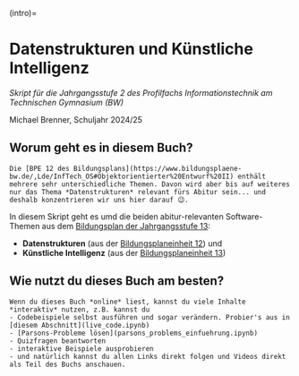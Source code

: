 (intro)=
# Datenstrukturen und Künstliche Intelligenz
*Skript für die Jahrgangsstufe 2 des Profilfachs Informationstechnik am Technischen Gymnasium (BW)*  

Michael Brenner, Schuljahr 2024/25


## Worum geht es in diesem Buch?

```{margin}
Die [BPE 12 des Bildungsplans](https://www.bildungsplaene-bw.de/,Lde/InfTech_OS#Objektorientierter%20Entwurf%20II) enthält mehrere sehr unterschiedliche Themen. Davon wird aber bis auf weiteres nur das Thema *Datenstrukturen* relevant fürs Abitur sein... und deshalb konzentrieren wir uns hier darauf 😉.
```

In diesem Skript geht es umd die beiden abitur-relevanten Software-Themen aus dem [Bildungsplan der Jahrgangsstufe 13](https://www.bildungsplaene-bw.de/,Lde/InfTech_OS):

- **Datenstrukturen** (aus der [Bildungsplaneinheit 12](https://www.bildungsplaene-bw.de/,Lde/InfTech_OS#Objektorientierter%20Entwurf%20II)) und
- **Künstliche Intelligenz** (aus der [Bildungsplaneinheit 13](https://www.bildungsplaene-bw.de/,Lde/InfTech_OS#K%C3%BCnstliche%20Intelligenz))


## Wie nutzt du dieses Buch am besten?

```{tip}
Wenn du dieses Buch *online* liest, kannst du viele Inhalte *interaktiv* nutzen, z.B. kannst du
- Codebeispiele selbst ausführen und sogar verändern. Probier's aus in [diesem Abschnitt](live_code.ipynb)
- [Parsons-Probleme lösen](parsons_problems_einfuehrung.ipynb)
- Quizfragen beantworten
- interaktive Beispiele ausprobieren
- und natürlich kannst du allen Links direkt folgen und Videos direkt als Teil des Buchs anschauen.
```
